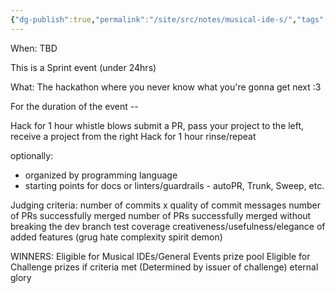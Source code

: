```yaml
---
{"dg-publish":true,"permalink":"/site/src/notes/musical-ide-s/","tags":["sprint","event","event-rules"]}
---
```




When: TBD

This is a Sprint event (under 24hrs)

What:
The hackathon where you never know what you're gonna get next :3

For the duration of the event --

Hack for 1 hour
whistle blows
submit a PR, pass your project to the left, receive a project from the right
Hack for 1 hour
rinse/repeat

optionally:
- organized by programming language
- starting points for docs or linters/guardrails - autoPR, Trunk, Sweep, etc.

Judging criteria:
number of commits x quality of commit messages
number of PRs successfully merged
number of PRs successfully merged without breaking the dev branch
test coverage
creativeness/usefulness/elegance of added features (grug hate complexity spirit demon)

WINNERS:
Eligible for Musical IDEs/General Events prize pool
Eligible for Challenge prizes if criteria met (Determined by issuer of challenge)
eternal glory
